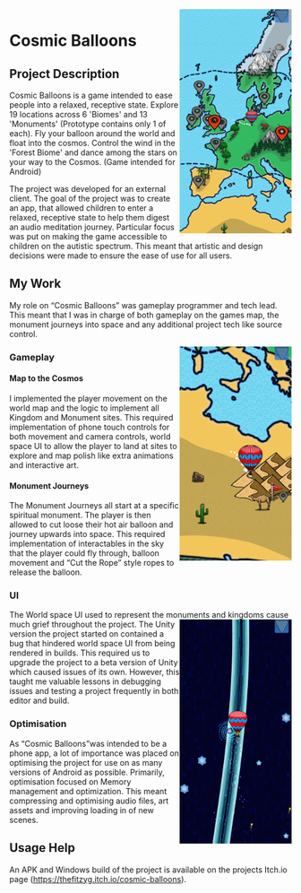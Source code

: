 <img src="Screenshots/SRwDbg.jpg" width=200 align=right>

# Cosmic Balloons
## Project Description
Cosmic Balloons is a game intended to ease people into a relaxed, receptive state. Explore 19 locations across 6 'Biomes' and 13 'Monuments' (Prototype contains only 1 of each). Fly your balloon around the world and float into the cosmos. Control the wind in the 'Forest Biome' and dance among the stars on your way to the Cosmos.  (Game intended for Android)

The project was developed for an external client. The goal of the project was to create an app, that allowed children to enter a relaxed, receptive state to help them digest an audio meditation journey. Particular focus was put on making the game accessible to children on the autistic spectrum. This meant that artistic and design decisions were made to ensure the ease of use for all users.

## My Work
My role on “Cosmic Balloons” was gameplay programmer and tech lead. This meant that I was in charge of both gameplay on the games map, the monument journeys into space and any additional project tech like source control.

<img src="Screenshots/YkSDz5.jpg" width=200 align=right>

### Gameplay
#### Map to the Cosmos
I implemented the player movement on the world map and the logic to implement all Kingdom and Monument sites. This required implementation of phone touch controls for both movement and camera controls, world space UI to allow the player to land at sites to explore and map polish like extra animations and interactive art.


#### Monument Journeys
The Monument Journeys all start at a specific spiritual monument. The player is then allowed to cut loose their hot air balloon and journey upwards into space. This required implementation of interactables in the sky that the player could fly through, balloon movement and “Cut the Rope” style ropes to release the balloon.


### UI
The World space UI used to represent the monuments and kingdoms cause much grief throughout the project.
<img src="Screenshots/7AbEys.jpg" width=200 align=right>
The Unity version the project started on contained a bug that hindered world space UI from being rendered in builds. This required us to upgrade the project to a beta version of Unity which caused issues of its own. However, this taught me valuable lessons in debugging issues and testing a project frequently in both editor and build.

### Optimisation
As “Cosmic Balloons”was intended to be a phone app, a lot of importance was placed on optimising the project for use on as many versions of Android as possible. Primarily, optimisation focused on Memory management and optimization. This meant compressing and optimising audio files, art assets and improving loading in of new scenes.

## Usage Help
An APK and Windows build of the project is available on the projects Itch.io page (https://thefitzyg.itch.io/cosmic-balloons).
